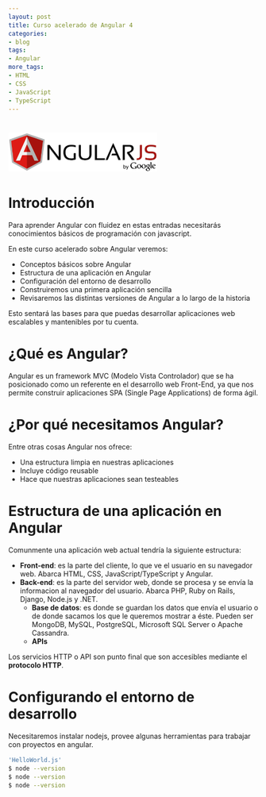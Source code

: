 ```yaml
---
layout: post
title: Curso acelerado de Angular 4
categories:
- blog
tags:
- Angular
more_tags:
- HTML
- CSS
- JavaScript
- TypeScript
---
```



# <img src="./../static/angular_js.svg" alt="Drawing" style="width: 300px;"/>
# Introducción

Para aprender Angular con fluidez en estas entradas necesitarás conocimientos básicos de programación con javascript.

En este curso acelerado sobre Angular veremos:
- Conceptos básicos sobre Angular
- Estructura de una aplicación en Angular
- Configuración del entorno de desarrollo
- Construiremos una primera aplicación sencilla
- Revisaremos las distintas versiones de Angular a lo largo de la historia

Esto sentará las bases para que puedas desarrollar aplicaciones web escalables y mantenibles por tu cuenta.

# ¿Qué es Angular?

Angular es un framework MVC (Modelo Vista Controlador) que se ha posicionado como un referente en el desarrollo web Front-End, ya que nos permite construir aplicaciones SPA (Single Page Applications) de forma ágil.

# ¿Por qué necesitamos Angular?

Entre otras cosas Angular nos ofrece:
- Una estructura limpia en nuestras aplicaciones
- Incluye código reusable
- Hace que nuestras aplicaciones sean testeables

# Estructura de una aplicación en Angular

Comunmente una aplicación web actual tendría la siguiente estructura:
- **Front-end**: es la parte del cliente, lo que ve el usuario en su navegador web. Abarca HTML, CSS, JavaScript/TypeScript y Angular.
- **Back-end**: es la parte del servidor web, donde se procesa y se envía la informacion al navegador del usuario. Abarca PHP, Ruby on Rails, Django, Node.js y .NET.
    + **Base de datos**: es donde se guardan los datos que envía el usuario o de donde sacamos los que le queremos mostrar a éste. Pueden ser MongoDB, MySQL, PostgreSQL, Microsoft SQL Server o Apache Cassandra.
    + **APIs**


Los servicios HTTP o API son punto final que son accesibles mediante el **protocolo HTTP**.


# Configurando el entorno de desarrollo 
Necesitaremos instalar nodejs, provee algunas herramientas para trabajar con proyectos en angular.


``` bash
'HelloWorld.js'
$ node --version
$ node --version
$ node --version

```

